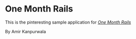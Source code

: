 # One Month Rails

This is the pinteresting sample application for [*One Month Rails*](http://onemonthrails.com)

By Amir Kanpurwala